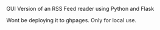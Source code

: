 GUI Version of an RSS Feed reader using Python and Flask

Wont be deploying it to ghpages. Only for local use.